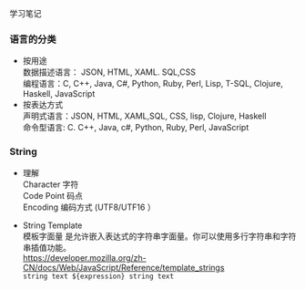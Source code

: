 学习笔记  
### 语言的分类
- 按用途  
    数据描述语言： JSON, HTML, XAML. SQL,CSS  
    编程语言：C, C++, Java, C#, Python, Ruby, Perl, Lisp, T-SQL, Clojure, Haskell, JavaScript  
- 按表达方式  
    声明式语言：JSON, HTML, XAML,SQL, CSS, lisp, Clojure, Haskell  
    命令型语言: C. C++, Java, c#, Python, Ruby, Perl, JavaScript    

### String
- 理解  
    Character 字符  
    Code Point 码点  
    Encoding 编码方式  (UTF8/UTF16 ）  

- String Template  
    模板字面量 是允许嵌入表达式的字符串字面量。你可以使用多行字符串和字符串插值功能。  
    https://developer.mozilla.org/zh-CN/docs/Web/JavaScript/Reference/template_strings    
        `string text ${expression} string text`

